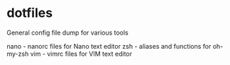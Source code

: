 dotfiles
========

General config file dump for various tools

nano - nanorc files for Nano text editor
zsh - aliases and functions for oh-my-zsh
vim - vimrc files for VIM text editor

